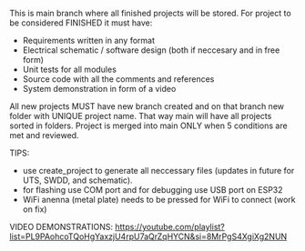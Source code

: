 This is main branch where all finished projects will be stored. 
For project to be considered FINISHED it must have: 
- Requirements written in any format
- Electrical schematic / software design (both if neccesary and in free form)
- Unit tests for all modules
- Source code with all the comments and references
- System demonstration in form of a video

All new projects MUST have new branch created and on that branch new folder with UNIQUE project name. That way main will have all projects sorted in folders.
Project is merged into main ONLY when 5 conditions are met and reviewed.

TIPS:
- use create_project to generate all neccessary files (updates in future for UTS, SWDD, and schematic).
- for flashing use COM port and for debugging use USB port on ESP32
- WiFi anenna (metal plate) needs to be pressed for WiFi to connect (work on fix)

VIDEO DEMONSTRATIONS:
https://youtube.com/playlist?list=PL9PAohcoTQoHgYaxzjU4rpU7aQrZqHYCN&si=8MrPgS4XgiXg2NUN
